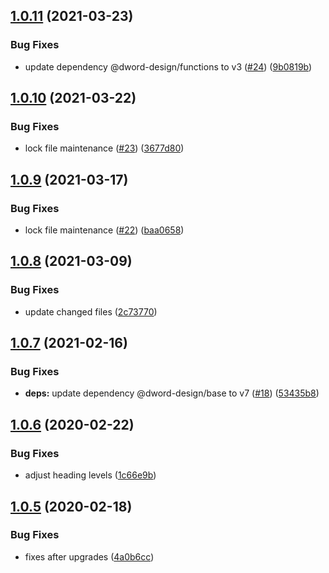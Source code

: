 ## [1.0.11](https://github.com/dword-design/resolve-tagged-template/compare/v1.0.10...v1.0.11) (2021-03-23)


### Bug Fixes

* update dependency @dword-design/functions to v3 ([#24](https://github.com/dword-design/resolve-tagged-template/issues/24)) ([9b0819b](https://github.com/dword-design/resolve-tagged-template/commit/9b0819b1cf3fe717054d5579c1680c7b9b922c8c))

## [1.0.10](https://github.com/dword-design/resolve-tagged-template/compare/v1.0.9...v1.0.10) (2021-03-22)


### Bug Fixes

* lock file maintenance ([#23](https://github.com/dword-design/resolve-tagged-template/issues/23)) ([3677d80](https://github.com/dword-design/resolve-tagged-template/commit/3677d8027124d44384b2affe71e8970e746631ec))

## [1.0.9](https://github.com/dword-design/resolve-tagged-template/compare/v1.0.8...v1.0.9) (2021-03-17)


### Bug Fixes

* lock file maintenance ([#22](https://github.com/dword-design/resolve-tagged-template/issues/22)) ([baa0658](https://github.com/dword-design/resolve-tagged-template/commit/baa065835af44f2677845b3ccb052bcf3f6a6ce3))

## [1.0.8](https://github.com/dword-design/resolve-tagged-template/compare/v1.0.7...v1.0.8) (2021-03-09)


### Bug Fixes

* update changed files ([2c73770](https://github.com/dword-design/resolve-tagged-template/commit/2c737702ea0a21aa1d63079d03b6db6c9198a036))

## [1.0.7](https://github.com/dword-design/resolve-tagged-template/compare/v1.0.6...v1.0.7) (2021-02-16)


### Bug Fixes

* **deps:** update dependency @dword-design/base to v7 ([#18](https://github.com/dword-design/resolve-tagged-template/issues/18)) ([53435b8](https://github.com/dword-design/resolve-tagged-template/commit/53435b83a6faa4479e26b69713cb5bc07716c0ac))

## [1.0.6](https://github.com/dword-design/resolve-tagged-template/compare/v1.0.5...v1.0.6) (2020-02-22)


### Bug Fixes

* adjust heading levels ([1c66e9b](https://github.com/dword-design/resolve-tagged-template/commit/1c66e9bba496243e75944805395823f9b9a1b71c))

## [1.0.5](https://github.com/dword-design/resolve-tagged-template/compare/v1.0.4...v1.0.5) (2020-02-18)


### Bug Fixes

* fixes after upgrades ([4a0b6cc](https://github.com/dword-design/resolve-tagged-template/commit/4a0b6cc13b6b2b6558b6654fe2c19a0b9d2f2a7c))
